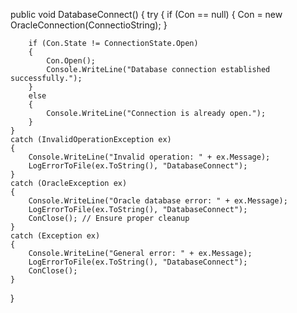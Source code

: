 public void DatabaseConnect()
{
    try
    {
        if (Con == null)
        {
            Con = new OracleConnection(ConnectioString);
        }

        if (Con.State != ConnectionState.Open)
        {
            Con.Open();
            Console.WriteLine("Database connection established successfully.");
        }
        else
        {
            Console.WriteLine("Connection is already open.");
        }
    }
    catch (InvalidOperationException ex)
    {
        Console.WriteLine("Invalid operation: " + ex.Message);
        LogErrorToFile(ex.ToString(), "DatabaseConnect");
    }
    catch (OracleException ex)
    {
        Console.WriteLine("Oracle database error: " + ex.Message);
        LogErrorToFile(ex.ToString(), "DatabaseConnect");
        ConClose(); // Ensure proper cleanup
    }
    catch (Exception ex)
    {
        Console.WriteLine("General error: " + ex.Message);
        LogErrorToFile(ex.ToString(), "DatabaseConnect");
        ConClose();
    }
}
